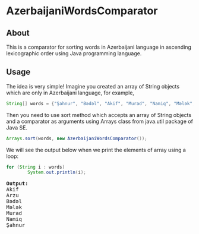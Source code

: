 # AzerbaijaniWordsComparator
## About
This is a comparator for sorting words in Azerbaijani language in ascending lexicographic order using Java programming language.
## Usage
The idea is very simple! Imagine you created an array of String objects which are only in Azerbaijani language, for example,

```java 
String[] words = {"Şahnur", "Bədəl", "Akif", "Murad", "Namiq", "Mələk", "Arzu"};
```
Then you need to use sort method which accepts an array of String objects and a comparator as arguments using Arrays class from java.util package of Java SE.

```java 
Arrays.sort(words, new AzerbaijaniWordsComparator());
```

We will see the output below when we print the elements of array using a loop:

```java
for (String i : words) 
        System.out.println(i);
```

<pre>
<b>Output:</b>
Akif
Arzu
Bədəl
Mələk
Murad
Namiq
Şahnur
</pre>
